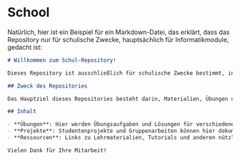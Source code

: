 # School



Natürlich, hier ist ein Beispiel für ein Markdown-Datei, das erklärt, dass das Repository nur für schulische Zwecke, hauptsächlich für Informatikmodule, gedacht ist:

```markdown
# Willkommen zum Schul-Repository!

Dieses Repository ist ausschließlich für schulische Zwecke bestimmt, insbesondere für Informatikmodule.

## Zweck des Repositories

Das Hauptziel dieses Repositories besteht darin, Materialien, Übungen und Projektarbeiten im Rahmen von Informatikkursen zu teilen und zu verwalten. Es dient als zentraler Ort für Schülerinnen und Schüler sowie Lehrkräfte, um Ressourcen für den Unterricht zu finden und zu nutzen.

## Inhalt

- **Übungen**: Hier werden Übungsaufgaben und Lösungen für verschiedene Themenbereiche der Informatik veröffentlicht.
- **Projekte**: Studentenprojekte und Gruppenarbeiten können hier dokumentiert und geteilt werden.
- **Ressourcen**: Links zu Lehrmaterialien, Tutorials und anderen nützlichen Ressourcen für den Informatikunterricht.

Vielen Dank für Ihre Mitarbeit!

```

